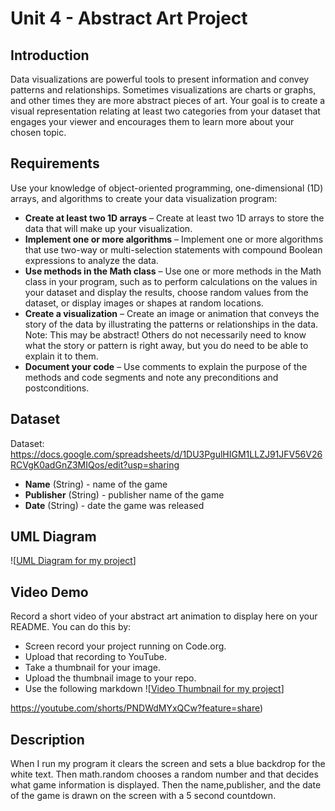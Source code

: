 # Unit 4 - Abstract Art Project

## Introduction

Data visualizations are powerful tools to present information and convey patterns and relationships. Sometimes visualizations are charts or graphs, and other times they are more abstract pieces of art. Your goal is to create a visual representation relating at least two categories from your dataset that engages your viewer and encourages them to learn more about your chosen topic.

## Requirements

Use your knowledge of object-oriented programming, one-dimensional (1D) arrays, and algorithms to create your data visualization program:

- **Create at least two 1D arrays** – Create at least two 1D arrays to store the data that will make up your visualization.
- **Implement one or more algorithms** – Implement one or more algorithms that use two-way or multi-selection statements with compound Boolean expressions to analyze the data.
- **Use methods in the Math class** – Use one or more methods in the Math class in your program, such as to perform calculations on the values in your dataset and display the results, choose random values from the dataset, or display images or shapes at random locations.
- **Create a visualization** – Create an image or animation that conveys the story of the data by illustrating the patterns or relationships in the data.
  Note: This may be abstract! Others do not necessarily need to know what the story or pattern is right away, but you do need to be able to explain it to them.
- **Document your code** – Use comments to explain the purpose of the methods and code segments and note any preconditions and postconditions.

## Dataset



Dataset: https://docs.google.com/spreadsheets/d/1DU3PgulHIGM1LLZJ91JFV56V26RCVgK0adGnZ3MIQos/edit?usp=sharing


- **Name** (String) - name of the game
- **Publisher** (String) - publisher name of the game
- **Date** (String) - date the game was released
## UML Diagram


![[UML Diagram for my project](https://docs.google.com/drawings/d/1DMCuAX-PtimmhLUs0qBZw3RVyfaoNXTaQp86QRjN2h0/edit)]

## Video Demo

Record a short video of your abstract art animation to display here on your README. You can do this by:

- Screen record your project running on Code.org.
- Upload that recording to YouTube.
- Take a thumbnail for your image.
- Upload the thumbnail image to your repo.
- Use the following markdown
![[Video Thumbnail for my project](https://docs.google.com/presentation/d/1OQPBnGOtvBdTPU-g6GgGKcj3eLwv4FHYlM2ppLDLS1s/edit?usp=sharing)]


https://youtube.com/shorts/PNDWdMYxQCw?feature=share)

## Description

When I run my program it clears the screen and sets a blue backdrop for the white text. Then math.random chooses a random number and that decides what game information is displayed. Then the name,publisher, and the date of the game is drawn on the screen with a 5 second countdown.
